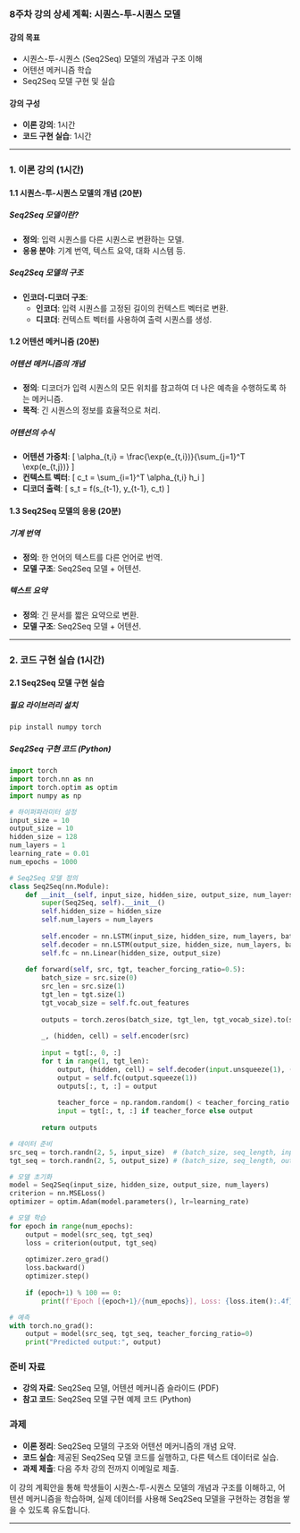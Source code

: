 ### 8주차 강의 상세 계획: 시퀀스-투-시퀀스 모델

#### 강의 목표
- 시퀀스-투-시퀀스 (Seq2Seq) 모델의 개념과 구조 이해
- 어텐션 메커니즘 학습
- Seq2Seq 모델 구현 및 실습

#### 강의 구성
- **이론 강의**: 1시간
- **코드 구현 실습**: 1시간

---

### 1. 이론 강의 (1시간)

#### 1.1 시퀀스-투-시퀀스 모델의 개념 (20분)

##### Seq2Seq 모델이란?
- **정의**: 입력 시퀀스를 다른 시퀀스로 변환하는 모델.
- **응용 분야**: 기계 번역, 텍스트 요약, 대화 시스템 등.

##### Seq2Seq 모델의 구조
- **인코더-디코더 구조**:
  - **인코더**: 입력 시퀀스를 고정된 길이의 컨텍스트 벡터로 변환.
  - **디코더**: 컨텍스트 벡터를 사용하여 출력 시퀀스를 생성.

#### 1.2 어텐션 메커니즘 (20분)

##### 어텐션 메커니즘의 개념
- **정의**: 디코더가 입력 시퀀스의 모든 위치를 참고하여 더 나은 예측을 수행하도록 하는 메커니즘.
- **목적**: 긴 시퀀스의 정보를 효율적으로 처리.

##### 어텐션의 수식
- **어텐션 가중치**:
  \[
  \alpha_{t,i} = \frac{\exp(e_{t,i})}{\sum_{j=1}^T \exp(e_{t,j})}
  \]
- **컨텍스트 벡터**:
  \[
  c_t = \sum_{i=1}^T \alpha_{t,i} h_i
  \]
- **디코더 출력**:
  \[
  s_t = f(s_{t-1}, y_{t-1}, c_t)
  \]

#### 1.3 Seq2Seq 모델의 응용 (20분)

##### 기계 번역
- **정의**: 한 언어의 텍스트를 다른 언어로 번역.
- **모델 구조**: Seq2Seq 모델 + 어텐션.

##### 텍스트 요약
- **정의**: 긴 문서를 짧은 요약으로 변환.
- **모델 구조**: Seq2Seq 모델 + 어텐션.

---

### 2. 코드 구현 실습 (1시간)

#### 2.1 Seq2Seq 모델 구현 실습

##### 필요 라이브러리 설치
```bash
pip install numpy torch
```

##### Seq2Seq 구현 코드 (Python)
```python
import torch
import torch.nn as nn
import torch.optim as optim
import numpy as np

# 하이퍼파라미터 설정
input_size = 10
output_size = 10
hidden_size = 128
num_layers = 1
learning_rate = 0.01
num_epochs = 1000

# Seq2Seq 모델 정의
class Seq2Seq(nn.Module):
    def __init__(self, input_size, hidden_size, output_size, num_layers):
        super(Seq2Seq, self).__init__()
        self.hidden_size = hidden_size
        self.num_layers = num_layers
        
        self.encoder = nn.LSTM(input_size, hidden_size, num_layers, batch_first=True)
        self.decoder = nn.LSTM(output_size, hidden_size, num_layers, batch_first=True)
        self.fc = nn.Linear(hidden_size, output_size)
    
    def forward(self, src, tgt, teacher_forcing_ratio=0.5):
        batch_size = src.size(0)
        src_len = src.size(1)
        tgt_len = tgt.size(1)
        tgt_vocab_size = self.fc.out_features
        
        outputs = torch.zeros(batch_size, tgt_len, tgt_vocab_size).to(src.device)
        
        _, (hidden, cell) = self.encoder(src)
        
        input = tgt[:, 0, :]
        for t in range(1, tgt_len):
            output, (hidden, cell) = self.decoder(input.unsqueeze(1), (hidden, cell))
            output = self.fc(output.squeeze(1))
            outputs[:, t, :] = output
            
            teacher_force = np.random.random() < teacher_forcing_ratio
            input = tgt[:, t, :] if teacher_force else output
        
        return outputs

# 데이터 준비
src_seq = torch.randn(2, 5, input_size)  # (batch_size, seq_length, input_size)
tgt_seq = torch.randn(2, 5, output_size) # (batch_size, seq_length, output_size)

# 모델 초기화
model = Seq2Seq(input_size, hidden_size, output_size, num_layers)
criterion = nn.MSELoss()
optimizer = optim.Adam(model.parameters(), lr=learning_rate)

# 모델 학습
for epoch in range(num_epochs):
    output = model(src_seq, tgt_seq)
    loss = criterion(output, tgt_seq)
    
    optimizer.zero_grad()
    loss.backward()
    optimizer.step()
    
    if (epoch+1) % 100 == 0:
        print(f'Epoch [{epoch+1}/{num_epochs}], Loss: {loss.item():.4f}')

# 예측
with torch.no_grad():
    output = model(src_seq, tgt_seq, teacher_forcing_ratio=0)
    print("Predicted output:", output)
```

### 준비 자료
- **강의 자료**: Seq2Seq 모델, 어텐션 메커니즘 슬라이드 (PDF)
- **참고 코드**: Seq2Seq 모델 구현 예제 코드 (Python)

### 과제
- **이론 정리**: Seq2Seq 모델의 구조와 어텐션 메커니즘의 개념 요약.
- **코드 실습**: 제공된 Seq2Seq 모델 코드를 실행하고, 다른 텍스트 데이터로 실습.
- **과제 제출**: 다음 주차 강의 전까지 이메일로 제출.

이 강의 계획안을 통해 학생들이 시퀀스-투-시퀀스 모델의 개념과 구조를 이해하고, 어텐션 메커니즘을 학습하며, 실제 데이터를 사용해 Seq2Seq 모델을 구현하는 경험을 쌓을 수 있도록 유도합니다.

---
